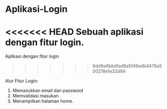 # Aplikasi-Login
<<<<<<< HEAD
Sebuah aplikasi dengan fitur login.
=======
Aplikasi dengan fitur login
>>>>>>> 6dd8e6bbdfad9a5f49adb4476a500218e1e32d84

Alur Fitur Login:
1. Memasukkan email dan password
2. Memvalidasi masukan.
3. Menampilkan halaman home.

